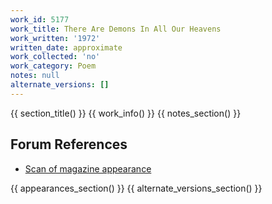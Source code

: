 ```yaml
---
work_id: 5177
work_title: There Are Demons In All Our Heavens
work_written: '1972'
written_date: approximate
work_collected: 'no'
work_category: Poem
notes: null
alternate_versions: []
---
```


{{ section_title() }}
{{ work_info() }}
{{ notes_section() }}
## Forum References
- [Scan of magazine appearance](https://bukowskiforum.com/threads/chicago-review-vol-24-no-3-winter-1972.11572/)

{{ appearances_section() }}
{{ alternate_versions_section() }}